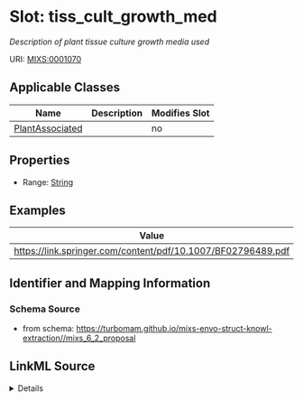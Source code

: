 # Slot: tiss_cult_growth_med


_Description of plant tissue culture growth media used_



URI: [MIXS:0001070](https://w3id.org/mixs/0001070)



<!-- no inheritance hierarchy -->




## Applicable Classes

| Name | Description | Modifies Slot |
| --- | --- | --- |
[PlantAssociated](PlantAssociated.md) |  |  no  |







## Properties

* Range: [String](String.md)






## Examples

| Value |
| --- |
| https://link.springer.com/content/pdf/10.1007/BF02796489.pdf |

## Identifier and Mapping Information







### Schema Source


* from schema: https://turbomam.github.io/mixs-envo-struct-knowl-extraction//mixs_6_2_proposal




## LinkML Source

<details>
```yaml
name: tiss_cult_growth_med
description: Description of plant tissue culture growth media used
title: tissue culture growth media
notes:
- culture
- growth
examples:
- value: https://link.springer.com/content/pdf/10.1007/BF02796489.pdf
from_schema: https://turbomam.github.io/mixs-envo-struct-knowl-extraction//mixs_6_2_proposal
rank: 1000
slot_uri: MIXS:0001070
multivalued: false
alias: tiss_cult_growth_med
domain_of:
- PlantAssociated
range: string
required: false
recommended: false
structured_pattern:
  syntax: '{PMID}|{DOI}|{URL}|{text}'
  interpolated: true
  partial_match: true

```
</details>